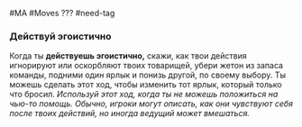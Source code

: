 #MA #Moves ??? #need-tag

### Действуй эгоистично

Когда ты **действуешь эгоистично,** скажи, как твои действия игнорируют или оскорбляют твоих товарищей, убери жетон из запаса команды, подними один ярлык и понизь другой, по своему выбору. Ты можешь сделать этот ход, чтобы изменить тот ярлык, который только что бросил.
*Используй этот ход, когда ты не можешь положиться на чью-то помощь. Обычно, игроки могут описать, как они чувствуют себя после твоих действий, но иногда ведущий может вмешаться.*